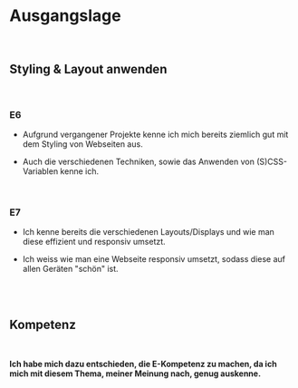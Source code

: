 
# Ausgangslage

<br>

## Styling & Layout anwenden
<br>

### E6

- Aufgrund vergangener Projekte kenne ich mich bereits ziemlich gut mit dem Styling von Webseiten aus.

- Auch die verschiedenen Techniken, sowie das Anwenden von (S)CSS-Variablen kenne ich.


<br>

### E7

- Ich kenne bereits die verschiedenen Layouts/Displays und wie man diese effizient und responsiv umsetzt.

- Ich weiss  wie man eine Webseite responsiv umsetzt, sodass diese auf allen Geräten "schön" ist.

<br>
<br>

## Kompetenz
<br>

**Ich habe mich dazu entschieden, die E-Kompetenz zu machen, da ich mich mit diesem Thema, meiner Meinung nach, genug auskenne.**
